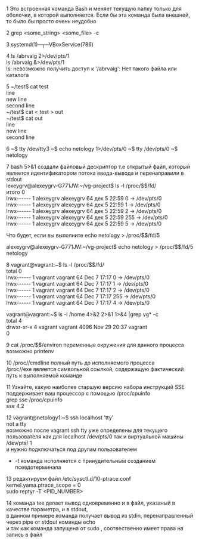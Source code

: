 1 Это встроенная команда Bash и меняет текущую папку только для оболочки, в которой выполняется. Если бы эта команда была внешней, то было бы просто очень неудобно

2 grep <some_string> <some_file> -c

3 systemd(1)─┬─VBoxService(786)

4 ls /abrvalg 2>/dev/pts/1   
  ls /abrvalg &>/dev/pts/1   
  ls: невозможно получить доступ к '/abrvalg': Нет такого файла или каталога

5 ~/test$ cat test  
  line  
  new line  
  second line  
  ~/test$ cat < test > out  
  ~/test$ cat out  
  line  
  new line  
  second line  

6 ~$ tty
  /dev/tty3
  ~$ echo netology 1>/dev/pts/0
  ~$ tty
  /dev/pts/0
  ~$ netology

7 bash 5>&1 создали файловый дескриптор т.е открытый файл,   который является идентификатором потока ввода-вывода   и перенаправили в stdout  
  lexeygrv@alexeygrv-G771JW:~/vg-project$ ls -l /proc/$$/fd/  
  итого 0  
  lrwx------ 1 alexeygrv alexeygrv 64 дек  5 22:59 0 -> /dev/pts/0  
  lrwx------ 1 alexeygrv alexeygrv 64 дек  5 22:59 1 -> /dev/pts/0  
  lrwx------ 1 alexeygrv alexeygrv 64 дек  5 22:59 2 -> /dev/pts/0  
  lrwx------ 1 alexeygrv alexeygrv 64 дек  5 22:59 255 -> /dev/pts/0  
  lrwx------ 1 alexeygrv alexeygrv 64 дек  5 22:59 5 -> /dev/pts/0  
  
  Что будет, если вы выполните echo netology > /proc/$$/fd/5
  
  alexeygrv@alexeygrv-G771JW:~/vg-project$ echo netology > /proc/$$/fd/5
  netology
  
8 vagrant@vagrant:~$ ls -l /proc/$$/fd/  
  total 0  
  lrwx------ 1 vagrant vagrant 64 Dec  7 17:17 0 -> /dev/pts/0  
  lrwx------ 1 vagrant vagrant 64 Dec  7 17:17 1 -> /dev/pts/0  
  lrwx------ 1 vagrant vagrant 64 Dec  7 17:17 2 -> /dev/pts/0  
  lrwx------ 1 vagrant vagrant 64 Dec  7 17:17 255 -> /dev/pts/0  
  lrwx------ 1 vagrant vagrant 64 Dec  7 17:17 4 -> /dev/pts/0    
  
  vagrant@vagrant:~$ ls -l /home 4>&2 2>&1 1>&4 |grep vg* -c  
  total 4  
  drwxr-xr-x 4 vagrant vagrant 4096 Nov 29 20:37 vagrant  
  0

9 cat /proc/$$/environ переменные окружения для данного процесса  
  возможно printenv
  
10 /proc/<PID>/cmdline полный путь до исполняемого процесса   
   /proc/<PID>/exe является символьной ссылкой, содержащую фактический путь к выполняемой команде

11 Узнайте, какую наиболее старшую версию набора инструкций SSE поддерживает ваш процессор с помощью /proc/cpuinfo  
   grep sse /proc/cpuinfo  
   sse 4.2  
   
12 vagrant@netology1:~$ ssh localhost 'tty'  
   not a tty  
   возможно после vagrant ssh tty уже определены для текущего пользователя как для localhost /dev/pts/0 так и виртуальной машины /dev/pts/ 1   
   и нужно подключаться под другим пользователем  
   * -t команда исполняется c принудительным созданием псевдотерминала  

  13 редактируем файл /etc/sysctl.d/10-ptrace.conf   
     kernel.yama.ptrace_scope = 0  
     sudo reptyr -T <PID_NUMBER>  

14  команда tee делает вывод одновременно и в файл, указаный в качестве параметра, и в stdout,   
    в данном примере команда получает вывод из stdin, перенаправленный через pipe от stdout команды echo  
    и так как команда запущена от sudo , соотвественно имеет права на запись в файл  

  


